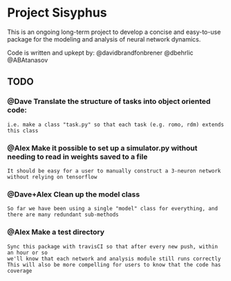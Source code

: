# Project Sisyphus

This is an ongoing long-term project to develop a concise and easy-to-use package for the modeling and analysis of neural network dynamics.

Code is written and upkept by: @davidbrandfonbrener @dbehrlic @ABAtanasov

## TODO

  ### @Dave Translate the structure of tasks into object oriented code:
    i.e. make a class "task.py" so that each task (e.g. romo, rdm) extends this class

  ### @Alex Make it possible to set up a simulator.py without needing to read in weights saved to a file
    It should be easy for a user to manually construct a 3-neuron network without relying on tensorflow
    
  ### @Dave+Alex Clean up the model class
    So far we have been using a single "model" class for everything, and there are many redundant sub-methods

  ### @Alex Make a test directory
    Sync this package with travisCI so that after every new push, within an hour or so 
    we'll know that each network and analysis module still runs correctly
    This will also be more compelling for users to know that the code has coverage


